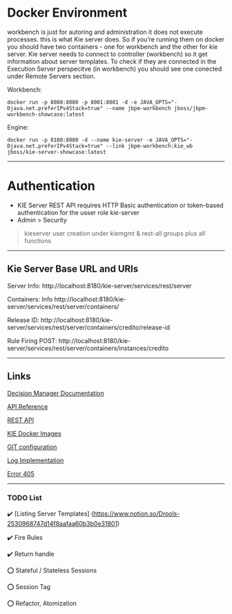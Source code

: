 # Docker Environment


workbench is just for autoring and administration it does not execute processes. this is what Kie server does. So if you’re running them on docker you should have two containers - one for workbench and the other for kie server. Kie server needs to connect to controller (workbench) so it get information about server templates. To check if they are connected in the Execution Server perspecitve (in workbench) you should see one conected under Remote Servers section.



Workbench:

    docker run -p 8080:8080 -p 8001:8001 -d -e JAVA_OPTS="-Djava.net.preferIPv4Stack=true" --name jbpm-workbench jboss/jbpm-workbench-showcase:latest



Engine: 

    docker run -p 8180:8080 -d --name kie-server -e JAVA_OPTS="-Djava.net.preferIPv4Stack=true" --link jbpm-workbench:kie_wb jboss/kie-server-showcase:latest


---
# Authentication 
- KIE Server REST API requires HTTP Basic authentication or token-based authentication for the usser role kie-server
- Admin > Security 
> kieserver user creation under kiemgmt & rest-all groups plus all functions


---
## Kie Server Base URL and URIs
Server Info: http://localhost:8180/kie-server/services/rest/server

Containers: Info http://localhost:8180/kie-server/services/rest/server/containers/

Release ID: http://localhost:8180/kie-server/services/rest/server/containers/credito/release-id

Rule Firing POST: http://localhost:8180/kie-server/services/rest/server/containers/instances/credito


---
## Links
[Decision Manager Documentation](https://access.redhat.com/documentation/pt-br/red_hat_decision_manager/7.6/html/interacting_with_red_hat_decision_manager_using_kie_apis/controller-java-api-con_kie-apis)

[API Reference](https://docs.jboss.org/drools/release/7.59.0.Final/kie-api-javadoc/index.html)

[REST API](https://docs.drools.org/7.69.0.Final/drools-docs/html_single/index.html#kie-server-rest-api-con_kie-apis)

[KIE Docker Images](https://github.com/kiegroup/kie-docker-ci-images/blob/main/README.md)

[GIT configuration](https://kbroman.org/github_tutorial/pages/first_time.html)

[Log Implementation](https://mkyong.com/logging/slf4j-logback-tutorial/) 

[Error 405](https://groups.google.com/g/drools-usage/c/bHkNzEkoV5g?pli=1)


---
### TODO List
✔️ [Listing Server Templates] (https://www.notion.so/Drools-2530968747d14f8aafaa60b3b0e31801)

✔️ Fire Rules

✔️ Return handle

⭕ Stateful / Stateless Sessions

⭕ Session Tag

⭕ Refactor, Atomization